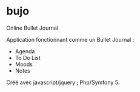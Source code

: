 # bujo
Online Bullet Journal

Application fonctionnant comme un Bullet Journal : 

- Agenda
- To Do List
- Moods 
- Notes

Créé avec javascript/jquery ; Php/Symfony 5.
